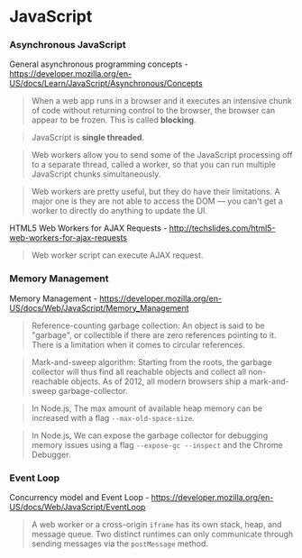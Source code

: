 # JavaScript

### Asynchronous JavaScript
General asynchronous programming concepts - https://developer.mozilla.org/en-US/docs/Learn/JavaScript/Asynchronous/Concepts

> When a web app runs in a browser and it executes an intensive chunk of code without returning control to the browser, the browser can appear to be frozen. This is called **blocking**.

> JavaScript is **single threaded**.

> Web workers allow you to send some of the JavaScript processing off to a separate thread, called a worker, so that you can run multiple JavaScript chunks simultaneously.

> Web workers are pretty useful, but they do have their limitations. A major one is they are not able to access the DOM — you can't get a worker to directly do anything to update the UI.

HTML5 Web Workers for AJAX Requests - http://techslides.com/html5-web-workers-for-ajax-requests

> Web worker script can execute AJAX request.

### Memory Management
Memory Management - https://developer.mozilla.org/en-US/docs/Web/JavaScript/Memory_Management

> Reference-counting garbage collection: An object is said to be "garbage", or collectible if there are zero references pointing to it. There is a limitation when it comes to circular references.

> Mark-and-sweep algorithm: Starting from the roots, the garbage collector will thus find all reachable objects and collect all non-reachable objects. As of 2012, all modern browsers ship a mark-and-sweep garbage-collector.

> In Node.js, The max amount of available heap memory can be increased with a flag `--max-old-space-size`.

> In Node.js, We can expose the garbage collector for debugging memory issues using a flag `--expose-gc --inspect` and the Chrome Debugger.

### Event Loop
Concurrency model and Event Loop - https://developer.mozilla.org/en-US/docs/Web/JavaScript/EventLoop

> A web worker or a cross-origin `iframe` has its own stack, heap, and message queue. Two distinct runtimes can only communicate through sending messages via the `postMessage` method.
